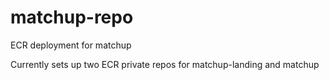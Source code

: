 # matchup-repo

ECR deployment for matchup

Currently sets up two ECR private repos for matchup-landing and matchup
